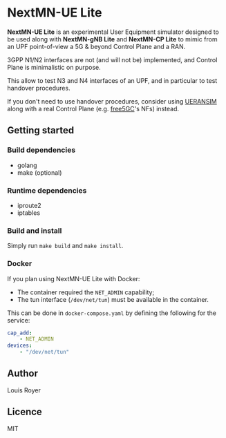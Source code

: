 # NextMN-UE Lite
**NextMN-UE Lite** is an experimental User Equipment simulator designed to be used along with **NextMN-gNB Lite** and **NextMN-CP Lite** to mimic from an UPF point-of-view a 5G & beyond Control Plane and a RAN.

3GPP N1/N2 interfaces are not (and will not be) implemented, and Control Plane is minimalistic on purpose.

This allow to test N3 and N4 interfaces of an UPF, and in particular to test handover procedures.

If you don't need to use handover procedures, consider using [UERANSIM](https://github.com/aligungr/UERANSIM) along with a real Control Plane (e.g. [free5GC](https://github.com/free5GC)'s NFs) instead.

## Getting started
### Build dependencies
- golang
- make (optional)

### Runtime dependencies
- iproute2
- iptables


### Build and install
Simply run `make build` and `make install`.

### Docker
If you plan using NextMN-UE Lite with Docker:
- The container required the `NET_ADMIN` capability;
- The tun interface (`/dev/net/tun`) must be available in the container.

This can be done in `docker-compose.yaml` by defining the following for the service:

```yaml
cap_add:
    - NET_ADMIN
devices:
    - "/dev/net/tun"
```

## Author
Louis Royer

## Licence
MIT
